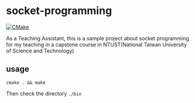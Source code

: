 # socket-programming
[![CMake](https://github.com/cw1997/socket-programming/actions/workflows/cmake.yml/badge.svg)](https://github.com/cw1997/socket-programming/actions/workflows/cmake.yml)

As a Teaching Assistant, this is a sample project about socket programming for my teaching in a capstone course in NTUST(National Taiwan University of Science and Technology)

## usage
    cmake . && make
    
Then check the directory `./bin`
